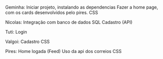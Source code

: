Geminha: 
 Iniciar projeto, instalando as dependencias
 Fazer a home page, com os cards desenvolvidos pelo pires.
 CSS

Nicolas:
 Integração com banco de dados
 SQL
 Cadastro (API)

Tuti:
 Login

Valgoi:
 Cadastro
 CSS

Pires:
Home logada (Feed)
Uso da api dos correios
CSS
